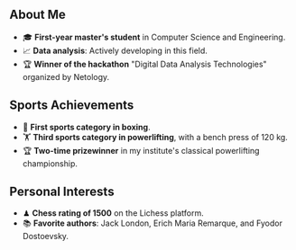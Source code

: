 ## About Me

- 🎓 **First-year master's student** in Computer Science and Engineering.
- 📈 **Data analysis**: Actively developing in this field.
- 🏆 **Winner of the hackathon** "Digital Data Analysis Technologies" organized by Netology.

## Sports Achievements

- 🥊 **First sports category in boxing**.
- 🏋️ **Third sports category in powerlifting**, with a bench press of 120 kg.
- 🏆 **Two-time prizewinner** in my institute's classical powerlifting championship.

## Personal Interests

- ♟ **Chess rating of 1500** on the Lichess platform.
- 📚 **Favorite authors**: Jack London, Erich Maria Remarque, and Fyodor Dostoevsky.

